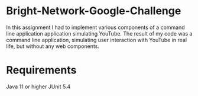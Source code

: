 # Bright-Network-Google-Challenge

In this assignment I had to implement various components of a command line application
application simulating YouTube. The result of my code was a command line application,
simulating user interaction with YouTube in real life, but without any web
components. 

# Requirements 

Java 11 or higher 
JUnit 5.4

